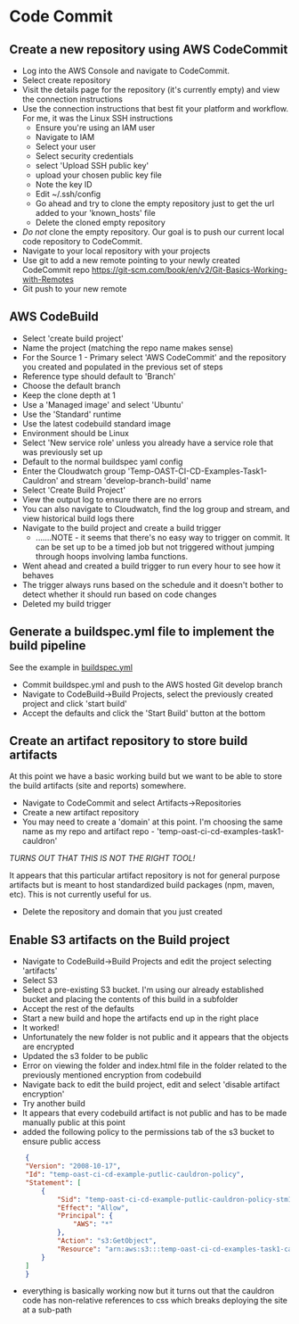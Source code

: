# Code Commit

## Create a new repository using AWS CodeCommit

- Log into the AWS Console and navigate to CodeCommit.
- Select create repository
- Visit the details page for the repository (it's currently empty) and
  view the connection instructions
- Use the connection instructions that best fit your platform and
  workflow. For me, it was the Linux SSH instructions
	- Ensure you're using an IAM user
	- Navigate to IAM
  - Select your user
  - Select security credentials
  - select 'Upload SSH public key'
  - upload your chosen public key file
  - Note the key ID
  - Edit ~/.ssh/config
  - Go ahead and try to clone the empty repository just to get the url
    added to your 'known_hosts' file
  - Delete the cloned empty repository
- *Do not* clone the empty repository. Our goal is to push our current
  local code repository to CodeCommit.
- Navigate to your local repository with your projects
- Use git to add a new remote pointing to your newly created CodeCommit repo
	https://git-scm.com/book/en/v2/Git-Basics-Working-with-Remotes
- Git push to your new remote

## AWS CodeBuild

- Select 'create build project'
- Name the project (matching the repo name makes sense)
- For the Source 1 - Primary select 'AWS CodeCommit' and the
  repository you created and populated in the previous set of steps
- Reference type should default to 'Branch'
- Choose the default branch
- Keep the clone depth at 1
- Use a 'Managed image' and select 'Ubuntu'
- Use the 'Standard' runtime
- Use the latest codebuild standard image
- Environment should be Linux
- Select 'New service role' unless you already have a service role
  that was previously set up
- Default to the normal buildspec yaml config
- Enter the Cloudwatch group 'Temp-OAST-CI-CD-Examples-Task1-Cauldron'
  and stream 'develop-branch-build' name
- Select 'Create Build Project'
- View the output log to ensure there are no errors
- You can also navigate to Cloudwatch, find the log group and stream,
  and view historical build logs there
- Navigate to the build project and create a build trigger
	- .......NOTE - it seems that there's no easy way to trigger on
  commit. It can be set up to be a timed job but not triggered without
  jumping through hoops involving lamba functions.
 - Went ahead and created a build trigger to run every hour to see how it behaves
 - The trigger always runs based on the schedule and it doesn't bother
   to detect whether it should run based on code changes
 - Deleted my build trigger

## Generate a buildspec.yml file to implement the build pipeline

See the example in [buildspec.yml](buildspec.yml)

- Commit buildspec.yml and push to the AWS hosted Git develop branch
- Navigate to CodeBuild->Build Projects, select the previously created
  project and click 'start build'
- Accept the defaults and click the 'Start Build' button at the bottom

## Create an artifact repository to store build artifacts

At this point we have a basic working build but we want to be able to
store the build artifacts (site and reports) somewhere.

- Navigate to CodeCommit and select Artifacts->Repositories
- Create a new artifact repository
- You may need to create a 'domain' at this point. I'm choosing the
  same name as my repo and artifact repo - 'temp-oast-ci-cd-examples-task1-cauldron'

*TURNS OUT THAT THIS IS NOT THE RIGHT TOOL!*

It appears that this particular artifact repository is not for general
purpose artifacts but is meant to host standardized build packages
(npm, maven, etc). This is not currently useful for us.

- Delete the repository and domain that you just created

## Enable S3 artifacts on the Build project

- Navigate to CodeBuild->Build Projects and edit the project selecting 'artifacts'
- Select S3
- Select a pre-existing S3 bucket. I'm using our already established
  bucket and placing the contents of this build in a subfolder
- Accept the rest of the defaults
- Start a new build and hope the artifacts end up in the right place
- It worked!
- Unfortunately the new folder is not public and it appears that the
  objects are encrypted
- Updated the s3 folder to be public
- Error on viewing the folder and index.html file in the folder
  related to the previously mentioned encryption from codebuild
- Navigate back to edit the build project, edit and select 'disable artifact encryption'
- Try another build
- It appears that every codebuild artifact is not public and has to be
  made manually public at this point
- added the following policy to the permissions tab of the s3 bucket to ensure public access

``` json
	{
    "Version": "2008-10-17",
    "Id": "temp-oast-ci-cd-example-putlic-cauldron-policy",
    "Statement": [
        {
            "Sid": "temp-oast-ci-cd-example-putlic-cauldron-policy-stm1",
            "Effect": "Allow",
            "Principal": {
                "AWS": "*"
            },
            "Action": "s3:GetObject",
            "Resource": "arn:aws:s3:::temp-oast-ci-cd-examples-task1-cauldron/*"
        }
    ]
	}
```

- everything is basically working now but it turns out that the
  cauldron code has non-relative references to css which breaks
  deploying the site at a sub-path
